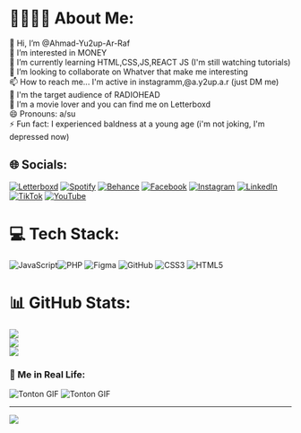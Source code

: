 #  🤫🧏🏻‍♂️ About Me:


👋 Hi, I’m @Ahmad-Yu2up-Ar-Raf<br>👀 I’m interested in MONEY<br>🌱 I’m currently learning  HTML,CSS,JS,REACT JS (I'm still watching tutorials)<br>💞️ I’m looking to collaborate on Whatver that make me interesting<br>📫 How to reach me... I'm active in instagramm,@a.y2up.a.r (just DM me)<br>🎸 I'm the target audience of RADIOHEAD<br>👀 I’m a movie lover and you can find me on Letterboxd   <br>😄 Pronouns: a/su<br>⚡ Fun fact: I experienced baldness at a young age (i'm not joking, I'm depressed now)


## 🌐 Socials:

[![Letterboxd](https://img.shields.io/badge/Letterboxd-41A0D9?logo=letterboxd&logoColor=white)](https://letterboxd.com/yusufzolldcky/) [![Spotify](https://img.shields.io/badge/Spotify-1DB954?logo=spotify&logoColor=white)](https://open.spotify.com/user/YourSpotifyUsername) 
[![Behance](https://img.shields.io/badge/Behance-1769ff?logo=behance&logoColor=white)](https://behance.net/ahmadyar-rafi) [![Facebook](https://img.shields.io/badge/Facebook-%231877F2.svg?logo=Facebook&logoColor=white)](https://facebook.com/ahmad.y.arrafi) [![Instagram](https://img.shields.io/badge/Instagram-%23E4405F.svg?logo=Instagram&logoColor=white)](https://instagram.com/a.yu2up.a.r) [![LinkedIn](https://img.shields.io/badge/LinkedIn-%230077B5.svg?logo=linkedin&logoColor=white)](https://linkedin.com/in/ahmad-yusuf-ar-rafi-9b85b8323) [![TikTok](https://img.shields.io/badge/TikTok-%23000000.svg?logo=TikTok&logoColor=white)](https://tiktok.com/@a.yusuf.a.r) [![YouTube](https://img.shields.io/badge/YouTube-%23FF0000.svg?logo=YouTube&logoColor=white)](https://youtube.com/@MyNameIsThom) 

# 💻 Tech Stack:
![JavaScript](https://img.shields.io/badge/javascript-%23323330.svg?style=flat&logo=javascript&logoColor=%23F7DF1E)![PHP](https://img.shields.io/badge/php-%23777BB4.svg?style=for-the-badge&logo=php&logoColor=white) ![Figma](https://img.shields.io/badge/figma-%23F24E1E.svg?style=flat&logo=figma&logoColor=white) ![GitHub](https://img.shields.io/badge/github-%23121011.svg?style=flat&logo=github&logoColor=white) ![CSS3](https://img.shields.io/badge/css3-%231572B6.svg?style=flat&logo=css3&logoColor=white) ![HTML5](https://img.shields.io/badge/html5-%23E34F26.svg?style=flat&logo=html5&logoColor=white)
# 📊 GitHub Stats:
![](https://github-readme-stats.vercel.app/api?username=Ahmad-Yu2up-Ar-Raf&theme=gotham&hide_border=false&include_all_commits=false&count_private=false)<br/>
![](https://github-readme-streak-stats.herokuapp.com/?user=Ahmad-Yu2up-Ar-Raf&theme=gotham&hide_border=false)<br/>
![](https://github-readme-stats.vercel.app/api/top-langs/?username=Ahmad-Yu2up-Ar-Raf&theme=gotham&hide_border=false&include_all_commits=false&count_private=false&layout=compact)

### 🗿 Me in Real Life:

![Tonton GIF](https://media1.tenor.com/m/UboGD8wUpxIAAAAd/blade-runner-2049-officer-k.gif)
![Tonton GIF](https://media1.tenor.com/m/Azkco9iXdL0AAAAd/fight-club.gif)


---
[![](https://visitcount.itsvg.in/api?id=Ahmad-Yu2up-Ar-Raf&icon=2&color=8)](https://visitcount.itsvg.in)




